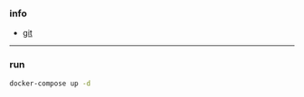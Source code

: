 ### info
- [git](https://github.com/wger-project/wger)

---

### run
```bash
docker-compose up -d
```
